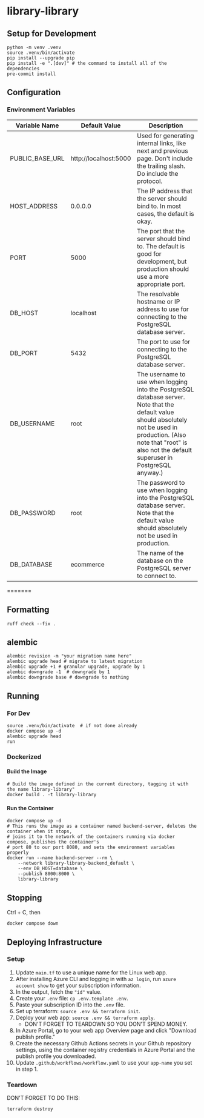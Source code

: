 # library-library

## Setup for Development

```shell
python -m venv .venv
source .venv/bin/activate
pip install --upgrade pip
pip install -e ".[dev]" # the command to install all of the dependencies
pre-commit install
```

## Configuration

### Environment Variables

| Variable Name | Default Value | Description |
|---------------|---------------|-------------|
| PUBLIC_BASE_URL | http://localhost:5000 | Used for generating internal links, like next and previous page. Don't include the trailing slash. Do include the protocol. |
| HOST_ADDRESS | 0.0.0.0 | The IP address that the server should bind to. In most cases, the default is okay. |
| PORT | 5000 | The port that the server should bind to. The default is good for development, but production should use a more appropriate port. |
| DB_HOST | localhost | The resolvable hostname or IP address to use for connecting to the PostgreSQL database server. |
| DB_PORT | 5432 | The port to use for connecting to the PostgreSQL database server. |
| DB_USERNAME | root | The username to use when logging into the PostgreSQL database server. Note that the default value should absolutely not be used in production. (Also note that "root" is also not the default superuser in PostgreSQL anyway.) |
| DB_PASSWORD | root | The password to use when logging into the PostgreSQL database server. Note that the default value should absolutely not be used in production. |
| DB_DATABASE | ecommerce | The name of the database on the PostgreSQL server to connect to. |
=======

## Formatting

```shell
ruff check --fix .
```

## alembic
```
alembic revision -m "your migration name here"
alembic upgrade head # migrate to latest migration
alembic upgrade +1 # granular upgrade, upgrade by 1
alembic downgrade -1  # downgrade by 1
alembic downgrade base # downgrade to nothing
```

## Running

### For Dev

```shell
source .venv/bin/activate  # if not done already
docker compose up -d
alembic upgrade head
run
```

### Dockerized

#### Build the Image

```shell
# Build the image defined in the current directory, tagging it with the name library-library"
docker build . -t library-library
```

#### Run the Container

```shell
docker compose up -d
# This runs the image as a container named backend-server, deletes the container when it stops,
# joins it to the network of the containers running via docker compose, publishes the container's
# port 80 to our port 8080, and sets the environment variables properly
docker run --name backend-server --rm \
    --network library-library-backend_default \
    --env DB_HOST=database \
    --publish 8000:8000 \
    library-library
```

## Stopping

Ctrl + C, then

```shell
docker compose down
```

## Deploying Infrastructure

### Setup

1. Update `main.tf` to use a unique name for the Linux web app.
2. After installing Azure CLI and logging in with `az login`, run `azure account show` to get your subscription information.
3. In the output, fetch the `"id"` value.
4. Create your `.env` file: `cp .env.template .env`.
5. Paste your subscription ID into the `.env` file.
6. Set up terraform: `source .env && terraform init`.
7. Deploy your web app: `source .env && terraform apply`.
    * DON'T FORGET TO TEARDOWN SO YOU DON'T SPEND MONEY.
8. In Azure Portal, go to your web app Overview page and click "Download publish profile."
9. Create the necessary Github Actions secrets in your Github repository settings, using the container registry credentials in Azure Portal and the publish profile you downloaded.
10. Update `.github/workflows/workflow.yaml` to use your `app-name` you set in step 1.

### Teardown

DON'T FORGET TO DO THIS:

```shell
terraform destroy
```